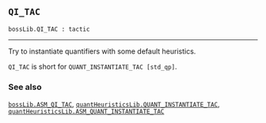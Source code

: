 ## `QI_TAC`

``` hol4
bossLib.QI_TAC : tactic
```

------------------------------------------------------------------------

Try to instantiate quantifiers with some default heuristics.

`QI_TAC` is short for `QUANT_INSTANTIATE_TAC [std_qp]`.

### See also

[`bossLib.ASM_QI_TAC`](#bossLib.ASM_QI_TAC),
[`quantHeuristicsLib.QUANT_INSTANTIATE_TAC`](#quantHeuristicsLib.QUANT_INSTANTIATE_TAC),
[`quantHeuristicsLib.ASM_QUANT_INSTANTIATE_TAC`](#quantHeuristicsLib.ASM_QUANT_INSTANTIATE_TAC)
